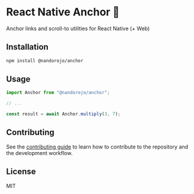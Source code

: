 # React Native Anchor 🦅

Anchor links and scroll-to utilities for React Native (+ Web)

## Installation

```sh
npm install @nandorojo/anchor
```

## Usage

```js
import Anchor from "@nandorojo/anchor";

// ...

const result = await Anchor.multiply(3, 7);
```

## Contributing

See the [contributing guide](CONTRIBUTING.md) to learn how to contribute to the repository and the development workflow.

## License

MIT
